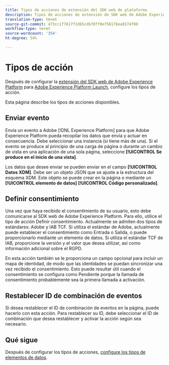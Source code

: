 ```yaml
---
title: Tipos de acciones de extensión del SDK web de plataforma
description: Tipos de acciones de extensión de SDK web de Adobe Experience Platform en Adobe Experience Platform Launch
translation-type: tm+mt
source-git-commit: 473cc1f7617f1d65cdb70ff0e758178ea0174f00
workflow-type: tm+mt
source-wordcount: '354'
ht-degree: 54%

---
```



# Tipos de acción

Después de configurar la [extensión del SDK web de Adobe Experience Platform](web-sdk-extension.md) para [Adobe Experience Platform Launch](https://experienceleague.adobe.com/docs/launch.html), configure los tipos de acción.

Esta página describe los tipos de acciones disponibles.

## Enviar evento

Envía un evento a Adobe [!DNL Experience Platform] para que Adobe Experience Platform pueda recopilar los datos que envía y actuar en consecuencia. Debe seleccionar una instancia (si tiene más de una). Si el evento se produce al principio de una carga de página o durante un cambio de vista en una aplicación de una sola página, seleccione **[!UICONTROL Se produce en el inicio de una vista]**.

Los datos que desee enviar se pueden enviar en el campo **[!UICONTROL Datos XDM]**. Debe ser un objeto JSON que se ajuste a la estructura del esquema XDM. Este objeto se puede crear en la página o mediante un **[!UICONTROL elemento de datos]** **[!UICONTROL Código personalizado]**.

## Definir consentimiento

Una vez que haya recibido el consentimiento de su usuario, esto debe comunicarse al SDK web de Adobe Experience Platform. Para ello, utilice el tipo de acción Definir consentimiento. Actualmente se admiten dos tipos de estándares: Adobe y IAB TCF. Si utiliza el estándar de Adobe, actualmente puede establecer el consentimiento como Entrada o Salida, o puede proporcionarlo mediante un elemento de datos. Si utiliza el estándar TCF de IAB, proporcione la versión y el valor que desea utilizar, así como información adicional sobre el RGPD.

En esta acción también se le proporciona un campo opcional para incluir un mapa de identidad, de modo que las identidades se puedan sincronizar una vez recibido el consentimiento. Esto puede resultar útil cuando el consentimiento se configura como Pendiente porque la llamada de consentimiento probablemente sea la primera llamada a activación.

## Restablecer ID de combinación de eventos

Si desea restablecer el ID de combinación de eventos en la página, puede hacerlo con esta acción. Para restablecer su ID, debe seleccionar el ID de combinación que desea restablecer y activar la acción según sea necesario.

## Qué sigue

Después de configurar los tipos de acciones, [configure los tipos de elementos de datos](data-element-types.md).